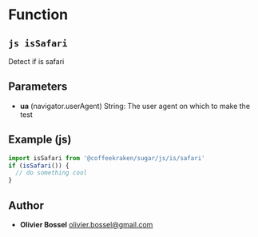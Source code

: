 
# Function


## ```js isSafari ```


Detect if is safari

## Parameters

- **ua** (navigator.userAgent) String: The user agent on which to make the test



## Example (js)

```js
import isSafari from '@coffeekraken/sugar/js/is/safari'
if (isSafari()) {
  // do something cool
}
```


## Author
- **Olivier Bossel** <a href="mailto:olivier.bossel@gmail.com">olivier.bossel@gmail.com</a> 



